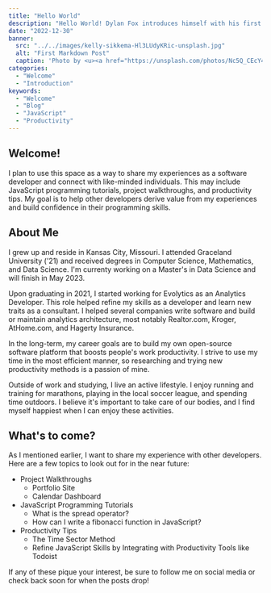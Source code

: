 ```yaml
---
title: "Hello World"
description: "Hello World! Dylan Fox introduces himself with his first blog post. Dylan's blog will center on JavaScript programming tutorials, productivity tips, and project walkthroughs."
date: "2022-12-30"
banner:
  src: "../../images/kelly-sikkema-Hl3LUdyKRic-unsplash.jpg"
  alt: "First Markdown Post"
  caption: 'Photo by <u><a href="https://unsplash.com/photos/Nc5Q_CEcY44">Florian Olivo</a></u>'
categories:
  - "Welcome"
  - "Introduction"
keywords:
  - "Welcome"
  - "Blog"
  - "JavaScript"
  - "Productivity"
---
```


## Welcome!
I plan to use this space as a way to share my experiences as a software developer and connect with like-minded individuals. This may include JavaScript programming tutorials, project walkthroughs, and productivity tips. My goal is to help other developers derive value from my experiences and build confidence in their programming skills. 

## About Me

I grew up and reside in Kansas City, Missouri. I attended Graceland University ('21) and received degrees in Computer Science, Mathematics, and Data Science. I'm currenty working on a Master's in Data Science and will finish in May 2023.

Upon graduating in 2021, I started working for Evolytics as an Analytics Developer. This role helped refine my skills as a developer and learn new traits as a consultant. I helped several companies write software and build or maintain analytics architecture, most notably Realtor.com, Kroger, AtHome.com, and Hagerty Insurance.

In the long-term, my career goals are to build my own open-source software platform that boosts people's work productivity. I strive to use my time in the most efficient manner, so researching and trying new productivity methods is a passion of mine.

Outside of work and studying, I live an active lifestyle. I enjoy running and training for marathons, playing in the local soccer league, and spending time outdoors. I believe it's important to take care of our bodies, and I find myself happiest when I can enjoy these activities.

## What's to come?

As I mentioned earlier, I want to share my experience with other developers. Here are a few topics to look out for in the near future:

- Project Walkthroughs
  - Portfolio Site
  - Calendar Dashboard
- JavaScript Programming Tutorials
  - What is the spread operator?
  - How can I write a fibonacci function in JavaScript?
- Productivity Tips
  - The Time Sector Method
  - Refine JavaScript Skills by Integrating with Productivity Tools like Todoist

If any of these pique your interest, be sure to follow me on social media or check back soon for when the posts drop!